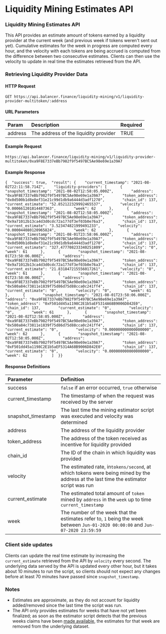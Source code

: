 # Liquidity Mining Estimates API

### Liquidity Mining Estimates API <a id="liquidity-mining-estimates-api-1"></a>

This API provides an estimate amount of tokens earned by a liquidity provider at the current week \(and previous week if tokens weren't sent out yet\). Cumulative estimates for the week in progress are computed every hour, and the velocity with each tokens are being accrued is computed from the difference between two consecutive estimates. Clients can then use the velocity to update in real time the estimates retrieved from the API.

### Retrieving Liquidity Provider Data <a id="retrieving-liquidity-provider-data"></a>

#### HTTP Request <a id="http-request"></a>

```text
GET https://api.balancer.finance/liquidity-mining/v1/liquidity-provider-multitoken/:address
```

#### URL Parameters <a id="url-parameters"></a>

| Param | Description | Required |
| :--- | :--- | :--- |
| address | The address of the liquidity provider | TRUE |

#### Example Request <a id="example-request"></a>

```text
https://api.balancer.finance/liquidity-mining/v1/liquidity-provider-multitoken/0xa9F8E7337eBb7982f9f5497BC5Ae98e69e1a39A7
```

#### Example Response <a id="example-response"></a>

```text
{  "success": true,  "result": {    "current_timestamp": "2021-08-02T22:11:58.714Z",    "liquidity-providers": [      {        "snapshot_timestamp": "2021-08-02T12:58:05.000Z",        "address": "0xa9F8E7337eBb7982f9f5497BC5Ae98e69e1a39A7",        "token_address": "0x0d500b1d8e8ef31e21c99d1db9a6444d3adf1270",        "chain_id": 137,        "current_estimate": "52.852122329992465537",        "velocity": "0.000661201814487363",        "week": 62      },      {        "snapshot_timestamp": "2021-08-02T12:58:05.000Z",        "address": "0xa9F8E7337eBb7982f9f5497BC5Ae98e69e1a39A7",        "token_address": "0x9a71012b13ca4d3d0cdc72a177df3ef03b0e76a3",        "chain_id": 137,        "current_estimate": "3.523474821999491233",        "velocity": "0.000044080120965824",        "week": 62      },      {        "snapshot_timestamp": "2021-08-01T23:58:06.000Z",        "address": "0xa9F8E7337eBb7982f9f5497BC5Ae98e69e1a39A7",        "token_address": "0x0d500b1d8e8ef31e21c99d1db9a6444d3adf1270",        "chain_id": 137,        "current_estimate": "327.477708233340251809",        "velocity": "0",        "week": 61      },      {        "snapshot_timestamp": "2021-08-01T23:58:06.000Z",        "address": "0xa9F8E7337eBb7982f9f5497BC5Ae98e69e1a39A7",        "token_address": "0x9a71012b13ca4d3d0cdc72a177df3ef03b0e76a3",        "chain_id": 137,        "current_estimate": "21.831847215556017261",        "velocity": "0",        "week": 61      },      {        "snapshot_timestamp": "2021-08-01T23:58:06.000Z",        "address": "0xa9F8E7337eBb7982f9f5497BC5Ae98e69e1a39A7",        "token_address": "0x580a84c73811e1839f75d86d75d88cca0c241ff4",        "chain_id": 137,        "current_estimate": "0",        "velocity": "0",        "week": 61      },      {        "snapshot_timestamp": "2021-08-01T23:58:06.000Z",        "address": "0xa9F8E7337eBb7982f9f5497BC5Ae98e69e1a39A7",        "token_address": "0xF501dd45a1198C2E1b5aEF5314A68B9006D842E0",        "chain_id": 137,        "current_estimate": "0",        "velocity": "0",        "week": 61      },      {        "snapshot_timestamp": "2021-08-02T12:58:05.000Z",        "address": "0xa9F8E7337eBb7982f9f5497BC5Ae98e69e1a39A7",        "token_address": "0x580a84c73811e1839f75d86d75d88cca0c241ff4",        "chain_id": 137,        "current_estimate": "0",        "velocity": "0.000000000000000000",        "week": 62      },      {        "snapshot_timestamp": "2021-08-02T12:58:05.000Z",        "address": "0xa9F8E7337eBb7982f9f5497BC5Ae98e69e1a39A7",        "token_address": "0xF501dd45a1198C2E1b5aEF5314A68B9006D842E0",        "chain_id": 137,        "current_estimate": "0",        "velocity": "0.000000000000000000",        "week": 62      }    ]  }}
```

#### Response Definitions <a id="response-definitions"></a>

| Parameter | Definition |
| :--- | :--- |
| success | `false` if an error occurred, `true` otherwise |
| current\_timestamp | The timestamp of when the request was received by the server |
| snapshot\_timestamp | The last time the mining estimator script was executed and velocity was determined |
| address | The address of the liquidity provider |
| token\_address | The address of the token received as incentive for liquidity provided |
| chain\_id | The ID of the chain in which liquidity was provided |
| velocity | The estimated rate, in`tokens/second`, at which tokens were being mined by the address at the last time the estimator script was run |
| current\_estimate | The estimated total amount of `token` mined by `address` in the `week` up to time `current_timestamp` |
| week | The number of the week that the estimates refer to, `1` being the week between `Jun-01-2020 00:00:00` and `Jun-07-2020 23:59:59` |

### Client side updates <a id="client-side-updates"></a>

Clients can update the real time estimate by increasing the `current_estimate` retrieved from the API by `velocity` every second. The underlying data served by the API is updated every other hour, but it takes about 10 minutes to run the script, so clients should not expect any changes before at least 70 minutes have passed since `snapshot_timestamp`.

### Notes <a id="notes"></a>

* Estimates are approximate, as they do not account for liquidity added/removed since the last time the script was run.
* The API only provides estimates for weeks that have not yet been finalized; as soon as the estimator script detects that the previous weeks claims have been [made available](https://ipfs.fleek.co/ipns/balancer-team-bucket.storage.fleek.co/balancer-claim/snapshot), the estimates for that week are removed from the underlying dataset.

[  
](https://balancer.gitbook.io/balancer/core-concepts/bal-liquidity-mining/exchange-and-reward-listing)

